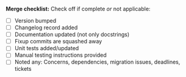 **Merge checklist:**
Check off if complete *or* not applicable:
- [ ] Version bumped
- [ ] Changelog record added
- [ ] Documentation updated (not only docstrings)
- [ ] Fixup commits are squashed away
- [ ] Unit tests added/updated
- [ ] Manual testing instructions provided
- [ ] Noted any: Concerns, dependencies, migration issues, deadlines, tickets
